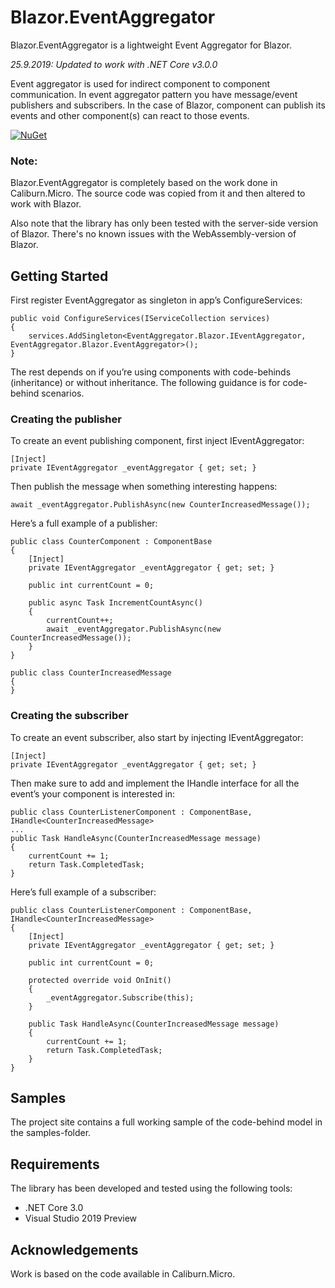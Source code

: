 # Blazor.EventAggregator

Blazor.EventAggregator is a lightweight Event Aggregator for Blazor. 

*25.9.2019: Updated to work with .NET Core v3.0.0*

Event aggregator is used for indirect component to component communication. In event aggregator pattern you have message/event publishers and subscribers. In the case of Blazor, component can publish its events and other component(s) can react to those events. 

[![NuGet](https://img.shields.io/nuget/v/EventAggregator.Blazor.svg)](https://www.nuget.org/packages/EventAggregator.Blazor/)

### Note:

Blazor.EventAggregator is completely based on the work done in Caliburn.Micro. The source code was copied from it and then altered to work with Blazor.

Also note that the library has only been tested with the server-side version of Blazor. There's no known issues with the WebAssembly-version of Blazor.

## Getting Started

First register EventAggregator as singleton in app’s ConfigureServices:
```
public void ConfigureServices(IServiceCollection services)
{
    services.AddSingleton<EventAggregator.Blazor.IEventAggregator, EventAggregator.Blazor.EventAggregator>();
}
```

The rest depends on if you’re using components with code-behinds (inheritance) or without inheritance. The following guidance is for code-behind scenarios.

### Creating the publisher

To create an event publishing component, first inject IEventAggregator:

```
[Inject]
private IEventAggregator _eventAggregator { get; set; }
```
		
Then publish the message when something interesting happens:

```
await _eventAggregator.PublishAsync(new CounterIncreasedMessage());
```

Here’s a full example of a publisher:
```
public class CounterComponent : ComponentBase
{
    [Inject]
    private IEventAggregator _eventAggregator { get; set; }

    public int currentCount = 0;

    public async Task IncrementCountAsync()
    {
        currentCount++;
        await _eventAggregator.PublishAsync(new CounterIncreasedMessage());
    }
}

public class CounterIncreasedMessage
{
}
```
	
### Creating the subscriber

To create an event subscriber, also start by injecting IEventAggregator:

```
[Inject]
private IEventAggregator _eventAggregator { get; set; }
```
Then make sure to add and implement the IHandle<TMessageType> interface for all the event’s your component is interested in:

```
public class CounterListenerComponent : ComponentBase, IHandle<CounterIncreasedMessage>
...
public Task HandleAsync(CounterIncreasedMessage message)
{
    currentCount += 1;
    return Task.CompletedTask;
}
```

Here’s full example of a subscriber:

```
public class CounterListenerComponent : ComponentBase, IHandle<CounterIncreasedMessage>
{
    [Inject]
    private IEventAggregator _eventAggregator { get; set; }

    public int currentCount = 0;

    protected override void OnInit()
    {
        _eventAggregator.Subscribe(this);
    }

    public Task HandleAsync(CounterIncreasedMessage message)
    {
        currentCount += 1;
        return Task.CompletedTask;
    }
}
```
	
## Samples

The project site contains a full working sample of the code-behind model in the samples-folder.

## Requirements
The library has been developed and tested using the following tools:

* .NET Core 3.0
* Visual Studio 2019 Preview

## Acknowledgements
Work is based on the code available in Caliburn.Micro.
